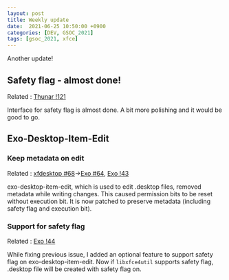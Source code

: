 ```yaml
---
layout: post
title: Weekly update
date:  2021-06-25 10:50:00 +0900
categories: [DEV, GSOC_2021]
tags: [gsoc_2021, xfce]
---
```


Another update!

## Safety flag - almost done!
Related : [Thunar !121](https://gitlab.xfce.org/xfce/thunar/-/merge_requests/121)

Interface for safety flag is almost done. A bit more polishing and it would be good to go.

## Exo-Desktop-Item-Edit
### Keep metadata on edit
Related : [xfdesktop #68](https://gitlab.xfce.org/xfce/xfdesktop/-/issues/68)->[Exo #64](https://gitlab.xfce.org/xfce/exo/-/issues/64), [Exo !43](https://gitlab.xfce.org/xfce/exo/-/merge_requests/43)

exo-desktop-item-edit, which is used to edit .desktop files, removed metadata while writing changes. This caused permission bits to be reset without execution bit. It is now patched to preserve metadata (including safety flag and execution bit).

### Support for safety flag
Related : [Exo !44](https://gitlab.xfce.org/xfce/exo/-/merge_requests/44)

While fixing previous issue, I added an optional feature to support safety flag on exo-desktop-item-edit. Now if `libxfce4util` supports safety flag, .desktop file will be created with safety flag on.